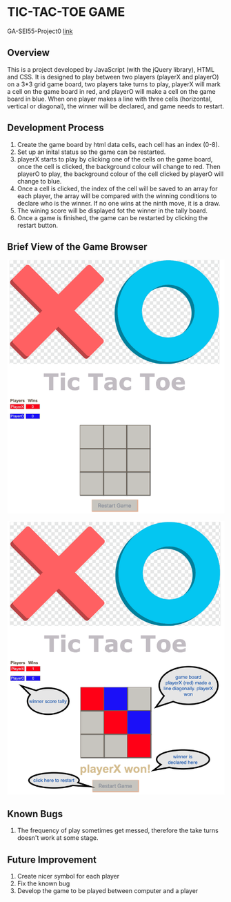 # **TIC-TAC-TOE GAME**
GA-SEI55-Project0 [link](https://rainpyr.github.io/tic-tac-toe/)

## **Overview**
This is a project developed by JavaScript (with the jQuery library), HTML and CSS. It is designed to play between two players (playerX and playerO) on a 3*3 grid game board, two players take turns to play, playerX will mark a cell on the game board in red, and playerO will make a cell on the game board in blue. When one player makes a line with three cells (horizontal, vertical or diagonal), the winner will be declared, and game needs to restart.

## **Development Process**
1. Create the game board by html data cells, each cell has an index (0-8).
2. Set up an inital status so the game can be restarted.
3. playerX starts to play by clicking one of the cells on the game board, once the cell is clicked, the background colour will change to red. Then playerO to play, the background colour of the cell clicked by playerO will change to blue.
4. Once a cell is clicked, the index of the cell will be saved to an array for each player, the array will be compared with the winning conditions to declare who is the winner. If no one wins at the ninth move, it is a draw.
5. The wining score will be displayed fot the winner in the tally board.
6. Once a game is finished, the game can be restarted by clicking the restart button.

## **Brief View of the Game Browser**
![This is the view of the browser before any move](image/Screen%20Shot%202022-08-11%20at%202.49.31%20pm.png)

![This is the view when a winner is declared](image/Screen%20Shot%202022-08-11%20at%202.49.53%20pm.png)

## **Known Bugs**
1. The frequency of play sometimes get messed, therefore the take turns doesn't work at some stage.

## **Future Improvement**
1. Create nicer symbol for each player
2. Fix the known bug
3. Develop the game to be played between computer and a player

